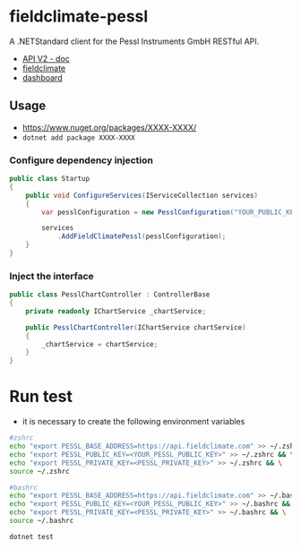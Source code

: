 # fieldclimate-pessl
A .NETStandard client for the Pessl Instruments GmbH RESTful API.

  - [API V2 - doc](https://api.fieldclimate.com/v2/docs)
  - [fieldclimate](https://www.fieldclimate.com/)
  - [dashboard](https://ng.fieldclimate.com/)

## Usage
 - https://www.nuget.org/packages/XXXX-XXXX/
 - `dotnet add package XXXX-XXXX`

### Configure dependency injection
```csharp
public class Startup
{
    public void ConfigureServices(IServiceCollection services)
    {
        var pesslConfiguration = new PesslConfiguration("YOUR_PUBLIC_KEY", "YOUR_PRIVATE_KEY");

        services
            .AddFieldClimatePessl(pesslConfiguration);
    }
}
```

### Inject the interface
```csharp
public class PesslChartController : ControllerBase
{
    private readonly IChartService _chartService;

    public PesslChartController(IChartService chartService)
    {
        _chartService = chartService;
    }
}
```

# Run test
- it is necessary to create the following environment variables


```sh
#zshrc
echo "export PESSL_BASE_ADDRESS=https://api.fieldclimate.com" >> ~/.zshrc && \
echo "export PESSL_PUBLIC_KEY=<YOUR_PESSL_PUBLIC_KEY>" >> ~/.zshrc && \
echo "export PESSL_PRIVATE_KEY=<PESSL_PRIVATE_KEY>" >> ~/.zshrc && \
source ~/.zshrc
```

```sh
#bashrc
echo "export PESSL_BASE_ADDRESS=https://api.fieldclimate.com" >> ~/.bashrc&& \
echo "export PESSL_PUBLIC_KEY=<YOUR_PESSL_PUBLIC_KEY>" >> ~/.bashrc && \
echo "export PESSL_PRIVATE_KEY=<PESSL_PRIVATE_KEY>" >> ~/.bashrc && \
source ~/.bashrc
```

`dotnet test`